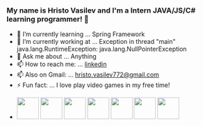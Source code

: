 ### My name is Hristo Vasilev and I'm a Intern JAVA/JS/C# learning programmer!  👋

- 🌱 I’m currently learning ... Spring Framework
- 🔭 I’m currently working at ... Exception in thread "main" java.lang.RuntimeException: java.lang.NullPointerException
- 💬 Ask me about ... Anything
- 📫 How to reach me: ... [linkedin](https://www.linkedin.com/in/hristo-vasilev-60a61a204/)
- 📫 Also on Gmail: ... hristo.vasilev772@gmail.com
- ⚡ Fun fact: ... I love play video games in my free time!

* <code><img height="50" src="https://upload.wikimedia.org/wikipedia/en/thumb/3/30/Java_programming_language_logo.svg/300px-Java_programming_language_logo.svg.png"></code>
<code><img height="50" src="https://upload.wikimedia.org/wikipedia/commons/thumb/9/99/Unofficial_JavaScript_logo_2.svg/640px-Unofficial_JavaScript_logo_2.svg.png"></code>
<code><img height="50" src="https://upload.wikimedia.org/wikipedia/commons/0/0d/C_Sharp_wordmark.svg"></code>
<code><img height="50" src="https://upload.wikimedia.org/wikipedia/commons/thumb/2/25/HTML5_Shiny_Icon.svg/640px-HTML5_Shiny_Icon.svg.png"></code>
<code><img height="50" src="https://upload.wikimedia.org/wikipedia/commons/thumb/6/62/CSS3_logo.svg/640px-CSS3_logo.svg.png"></code>
<code><img height="50" src="https://simpleicons.org/icons/mysql.svg"></code>
<code><img height="50" src="https://simpleicons.org/icons/spring.svg"></code>
